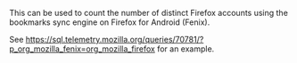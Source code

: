This can be used to count the number of distinct Firefox accounts using the bookmarks sync engine on Firefox for Android (Fenix).

See https://sql.telemetry.mozilla.org/queries/70781/?p_org_mozilla_fenix=org_mozilla_firefox for an example.
